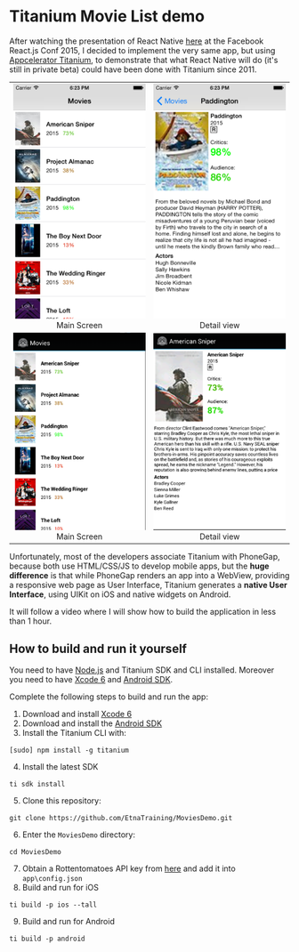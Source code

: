 # Titanium Movie List demo

After watching the presentation of React Native [here](https://www.youtube.com/watch?v=7rDsRXj9-cU) at the Facebook React.js Conf 2015, I decided to implement the very same app, but using [Appcelerator Titanium](http://www.appcelerator.com/titanium/), to demonstrate that what React Native will do (it's still in private beta) could have been done with Titanium since 2011.

<table>
  <tr>
    <td align="center"><img src="https://github.com/EtnaTraining/MoviesDemo/blob/master/screenshots/movieList.png" width="250"/><br/>Main Screen</td>
    <td align="center"><img src="https://github.com/EtnaTraining/MoviesDemo/blob/master/screenshots/movieDetail.png" width="250"/><br/>Detail view</td>
  </tr>
   <tr>
    <td align="center"><img src="https://github.com/EtnaTraining/MoviesDemo/blob/master/screenshots/android_movieList.png" width="250"/><br/>Main Screen</td>
    <td align="center"><img src="https://github.com/EtnaTraining/MoviesDemo/blob/master/screenshots/android_movieDetail.png" width="250"/><br/>Detail view</td>
  </tr>
  
</table>


Unfortunately, most of the developers associate Titanium with PhoneGap, because both use HTML/CSS/JS to develop mobile apps, but the **huge difference** is that while PhoneGap renders an app into a WebView, providing a responsive web page as User Interface, Titanium generates a **native User Interface**, using UIKit on iOS and native widgets on Android.

It will follow a video where I will show how to build the application in less than 1 hour.

## How to build and run it yourself

You need to have [Node.js](http://nodejs.org) and Titanium SDK and CLI installed. Moreover you need to have [Xcode 6](https://developer.apple.com/xcode/downloads/) and [Android SDK](http://developer.android.com/sdk/index.html#Other).

Complete the following steps to build and run the app:

1. Download and install [Xcode 6](https://developer.apple.com/xcode/downloads/)
2. Download and install the [Android SDK](http://developer.android.com/sdk/index.html#Other)
3. Install the Titanium CLI with:

  ~~~
  [sudo] npm install -g titanium
  ~~~
4. Install the latest SDK

  ~~~
  ti sdk install
  ~~~
5. Clone this repository:

  ~~~
  git clone https://github.com/EtnaTraining/MoviesDemo.git
  ~~~
6. Enter the `MoviesDemo` directory:

  ~~~
  cd MoviesDemo
  ~~~
7. Obtain a Rottentomatoes API key from [here](http://developer.rottentomatoes.com) and add it into `app\config.json`
8. Build and run for iOS

  ~~~
  ti build -p ios --tall
  ~~~
9. Build and run for Android

  ~~~
ti build -p android
  ~~~